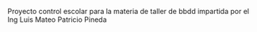 Proyecto control escolar para la materia de taller de bbdd impartida por el Ing Luis Mateo Patricio Pineda